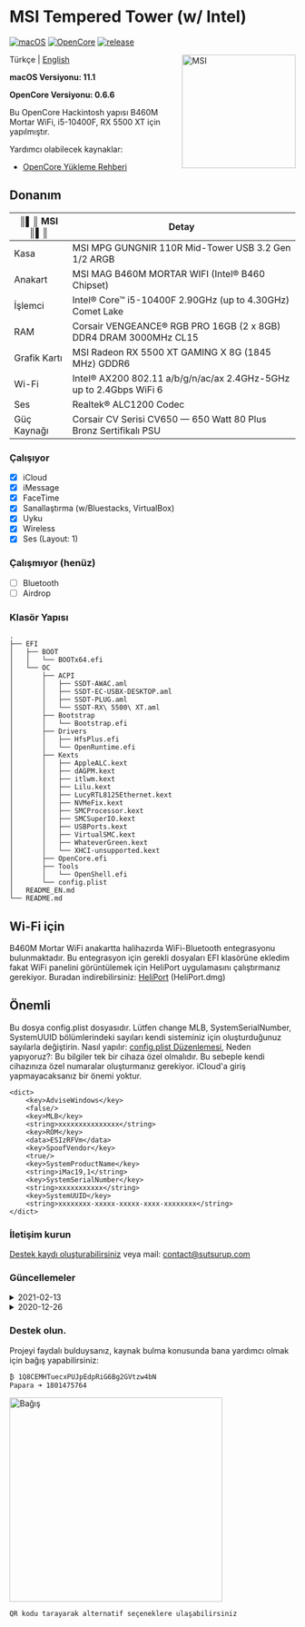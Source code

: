 # MSI Tempered Tower (w/ Intel)

[![macOS](https://img.shields.io/badge/macOS-11.1-orange)](https://www.apple.com.cn/macos/big-sur-preview/)
[![OpenCore](https://img.shields.io/badge/OpenCore-0.6.6-9cf)](https://github.com/acidanthera/OpenCorePkg)
[![release](https://img.shields.io/badge/indir-son%20sürüm-blue.svg)](https://github.com/sutsurup/MSI-Hackintosh-Build/releases)

<img align="right" src="Images/logo-png.png" alt="MSI" width="200">

Türkçe | [English](https://github.com/sutsurup/MSI-Hackintosh-Build/blob/main/README_EN.md)

**macOS Versiyonu: 11.1**

**OpenCore Versiyonu: 0.6.6**

Bu OpenCore Hackintosh yapısı B460M Mortar WiFi, i5-10400F, RX 5500 XT için yapılmıştır.

Yardımcı olabilecek kaynaklar:

- [OpenCore Yükleme Rehberi](https://dortania.github.io/OpenCore-Install-Guide)

## Donanım

| ║▌║ **MSI** ║▌║ | Detay                                                  |
| ------------------- | ------------------------------------------- |
| Kasa           | MSI MPG GUNGNIR 110R Mid-Tower USB 3.2 Gen 1/2 ARGB     |
| Anakart           | MSI MAG B460M MORTAR WIFI (Intel® B460 Chipset)     |
| İşlemci              | Intel® Core™ i5-10400F 2.90GHz (up to 4.30GHz) Comet Lake              |
| RAM           | Corsair VENGEANCE® RGB PRO 16GB (2 x 8GB) DDR4 DRAM 3000MHz CL15     |
| Grafik Kartı | MSI Radeon RX 5500 XT GAMING X 8G (1845 MHz) GDDR6                     |
| Wi-Fi             | Intel® AX200 802.11 a/b/g/n/ac/ax 2.4GHz-5GHz up to 2.4Gbps WiFi 6 |
| Ses       | Realtek® ALC1200 Codec                        |
| Güç Kaynağı       | Corsair CV Serisi CV650 — 650 Watt 80 Plus Bronz Sertifikalı PSU                        |

### Çalışıyor

- [x] iCloud
- [x] iMessage
- [x] FaceTime
- [x] Sanallaştırma (w/Bluestacks, VirtualBox)
- [x] Uyku
- [x] Wireless
- [x] Ses (Layout: 1)

### Çalışmıyor (henüz)
- [ ] Bluetooth
- [ ] Airdrop

### Klasör Yapısı
```
.
├── EFI
│   ├── BOOT
│   │   └── BOOTx64.efi
│   └── OC
│       ├── ACPI
│       │   ├── SSDT-AWAC.aml
│       │   ├── SSDT-EC-USBX-DESKTOP.aml
│       │   ├── SSDT-PLUG.aml
│       │   └── SSDT-RX\ 5500\ XT.aml
│       ├── Bootstrap
│       │   └── Bootstrap.efi
│       ├── Drivers
│       │   ├── HfsPlus.efi
│       │   └── OpenRuntime.efi
│       ├── Kexts
│       │   ├── AppleALC.kext
│       │   ├── dAGPM.kext
│       │   ├── itlwm.kext
│       │   ├── Lilu.kext
│       │   ├── LucyRTL8125Ethernet.kext
│       │   ├── NVMeFix.kext
│       │   ├── SMCProcessor.kext
│       │   ├── SMCSuperIO.kext
│       │   ├── USBPorts.kext
│       │   ├── VirtualSMC.kext
│       │   ├── WhateverGreen.kext
│       │   └── XHCI-unsupported.kext
│       ├── OpenCore.efi
│       ├── Tools
│       │   └── OpenShell.efi
│       └── config.plist
│   README_EN.md
└── README.md
```

## Wi-Fi için
B460M Mortar WiFi anakartta halihazırda WiFi-Bluetooth entegrasyonu bulunmaktadır. Bu entegrasyon için gerekli dosyaları EFI klasörüne ekledim fakat WiFi panelini görüntülemek için HeliPort uygulamasını çalıştırmanız gerekiyor.
Buradan indirebilirsiniz: [HeliPort](https://github.com/OpenIntelWireless/HeliPort/releases/tag/v1.0.1) (HeliPort.dmg)


## Önemli
Bu dosya config.plist dosyasıdır. Lütfen change MLB, SystemSerialNumber, SystemUUID bölümlerindeki sayıları kendi sisteminiz için oluşturduğunuz sayılarla değiştirin.
Nasıl yapılır: [config.plist Düzenlemesi](https://osxinfo.net/konu/opencore-ile-imessage-ve-apple-servislerini-aktif-etmek.16297),
Neden yapıyoruz?: Bu bilgiler tek bir cihaza özel olmalıdır. Bu sebeple kendi cihazınıza özel numaralar oluşturmanız gerekiyor. iCloud'a giriş yapmayacaksanız bir önemi yoktur.

```
<dict>
    <key>AdviseWindows</key>
    <false/>
    <key>MLB</key>
    <string>xxxxxxxxxxxxxxx</string>
    <key>ROM</key>
    <data>ESIzRFVm</data>
    <key>SpoofVendor</key>
    <true/>
    <key>SystemProductName</key>
    <string>iMac19,1</string>
    <key>SystemSerialNumber</key>
    <string>xxxxxxxxxxx</string>
    <key>SystemUUID</key>
    <string>xxxxxxxx-xxxxx-xxxxx-xxxx-xxxxxxxx</string>
</dict>
```

### İletişim kurun
[Destek kaydı oluşturabilirsiniz](https://github.com/sutsurup/MSI-Hackintosh-Build/issues) veya mail: [contact@sutsurup.com](mailto:contact@sutsurup.com)

### Güncellemeler
  <details>
  <summary>2021-02-13</summary>
  macOS Big Sur 11.1 sürümüne geçildi. OC 0.6.6 güncellendi. Düzenlemelerimi yaptıktan sonra Releases bölümüne yakın zamanda eklenecektir.
</details>
<details>
  <summary>2020-12-26</summary>
  OC 0.6.3 güncellendi.
</details>

### Destek olun.
Projeyi faydalı bulduysanız, kaynak bulma konusunda bana yardımcı olmak için bağış yapabilirsiniz:
```
₿ 1Q8CEMHTuecxPUJpEdpRiG6Bg2GVtzw4bN
Papara ➜ 1801475764
``` 
<a href='http://sutsurup.com/donate'><img alt='Bağış' src='https://github.com/sutsurup/MSI-Hackintosh-Build/blob/main/Images/donate.png?raw=true' height='360px' width='375px'/></a>
```
QR kodu tarayarak alternatif seçeneklere ulaşabilirsiniz
``` 
